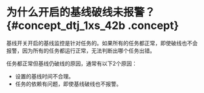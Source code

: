 # 为什么开启的基线破线未报警？ {#concept_dtj_1xs_42b .concept}

基线开关开启的基线监控是针对任务的。如果所有的任务都正常，即使破线也不会报警，因为所有的任务都运行正常，无法判断出哪个任务出错。

任务都正常但基线仍破线的原因，通常有以下2个原因：

-   设置的基线时间不合理。
-   任务的依赖有问题，即使基线破线也不报警。


